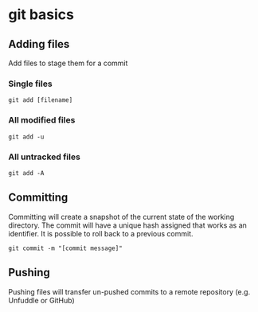 # git basics

## Adding files
Add files to stage them for a commit

### Single files
```
git add [filename]
```

### All modified files
```
git add -u
```

### All untracked files
```
git add -A
```

## Committing
Committing will create a snapshot of the current state of the working directory. The commit will have a unique hash assigned that works as an identifier. It is possible to roll back to a previous commit.

```
git commit -m "[commit message]"
```

## Pushing
Pushing files will transfer un-pushed commits to a remote repository (e.g. Unfuddle or GitHub)